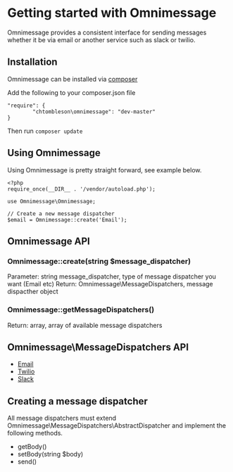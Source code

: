# Getting started with Omnimessage

Omnimessage provides a consistent interface for sending messages
whether it be via email or another service such as slack or twilio.

## Installation

Omnimessage can be installed via [composer](http://getcomposer.org)

Add the following to your composer.json file

    "require": {
            "chtombleson\omnimessage": "dev-master"
    }

Then run `composer update`

## Using Omnimessage

Using Omnimessage is pretty straight forward, see example below.

    <?php
    require_once(__DIR__ . '/vendor/autoload.php');

    use Omnimessage\Omnimessage;

    // Create a new message dispatcher
    $email = Omnimessage::create('Email');

## Omnimessage API

### Omnimessage::create(string $message_dispatcher)

Parameter: string message_dispatcher, type of message dispatcher you want (Email etc)
Return: Omnimessage\MessageDispatchers, message dispacther object

### Omnimessage::getMessageDispatchers()

Return: array, array of available message dispatchers

## Omnimessage\MessageDispatchers API

  * [Email]()
  * [Twilio]()
  * [Slack]()

## Creating a message dispatcher

All message dispatchers must extend Omnimessage\MessageDispatchers\AbstractDispatcher
and implement the following methods.

  * getBody()
  * setBody(string $body)
  * send()

